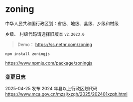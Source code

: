 # zoning
中华人民共和国行政区划：省级、地级、县级、乡级和村级

乡级、 村级代码请选择旧版本 `v2.2023.0`

> Demo： <https://ss.netnr.com/zoning>

```
npm install zoningjs
```
https://www.npmjs.com/package/zoningjs

### [变更日志](CHANGELOG.md)

2025-04-25 发布 2024 年县以上行政区划代码  
https://www.mca.gov.cn/mzsj/xzqh/2025/202401xzqh.html
